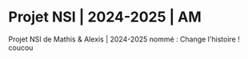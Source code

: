 # Projet NSI | 2024-2025 | AM
Projet NSI de Mathis &amp; Alexis | 2024-2025 nommé : Change l'histoire !
coucou